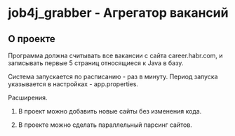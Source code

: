 # job4j_grabber - Агрегатор вакансий

## О проекте 

Программа должна считывать все вакансии c сайта career.habr.com, и записывать первые 5 страниц относящиеся к Java в базу.

Система запускается по расписанию - раз в минуту.  Период запуска указывается в настройках - app.properties.



Расширения.

1. В проект можно добавить новые сайты без изменения кода.

2. В проекте можно сделать параллельный парсинг сайтов.